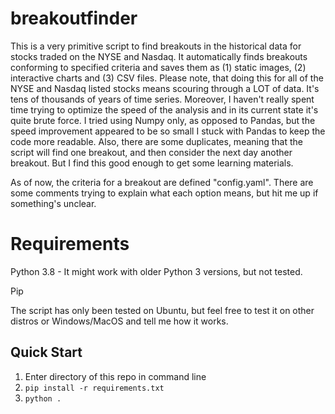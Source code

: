 # breakoutfinder
This is a very primitive script to find breakouts in the historical data for stocks traded on the NYSE and Nasdaq. It automatically finds breakouts conforming to specified criteria and saves them as (1) static images, (2) interactive charts and (3) CSV files. Please note, that doing this for all of the NYSE and Nasdaq listed stocks means scouring through a LOT of data. It's tens of thousands of years of time series. Moreover, I haven't really spent time trying to optimize the speed of the analysis and in its current state it's quite brute force. I tried using Numpy only, as opposed to Pandas, but the speed improvement appeared to be so small I stuck with Pandas to keep the code more readable. Also, there are some duplicates, meaning that the script will find one breakout, and then consider the next day another breakout. But I find this good enough to get some learning materials.

As of now, the criteria for a breakout are defined "config.yaml". There are some comments trying to explain what each option means, but hit me up if something's unclear.

# Requirements
Python 3.8 - It might work with older Python 3 versions, but not tested.

Pip

The script has only been tested on Ubuntu, but feel free to test it on other distros or Windows/MacOS and tell me how it works.



## Quick Start
1. Enter directory of this repo in command line
2. `pip install -r requirements.txt`
3. `python .`